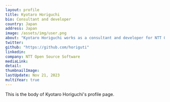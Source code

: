 ```yaml
---
layout: profile
title: Kyotaro Horiguchi
bio: Consultant and developer
country: Japan
address: Japan
image: /assets/img/user.png
about: "Kyotaro Horiguchi works as a consultant and developer for NTT Open Source Software.Kyotaro Horiguchi has been involved with PostgreSQL since 2011, when he joined NTT OSS center and currently leading developing some PostgreSQL-related tools including pg_statsinfo and some planner-related tools. He also is involved with developing of PG-REX, currently a PostgreSQL HA solution based on Pacemaker, which is the projenitor of the streaming replication feature of PostgreSQL."
twitter: 
github: "https://github.com/horiguti"
linkedin:
company: NTT Open Source Software
mediaLink:
detail: 
thumbnailImage:
lastUpdate: Nov 21, 2023
multiYear: true 
---
```


This is the body of Kyotaro Horiguchi's profile page.
